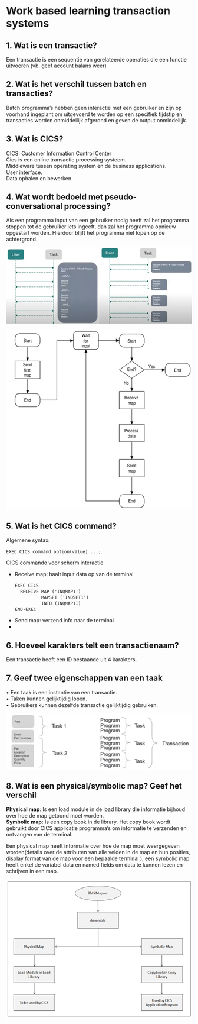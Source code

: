 # Work based learning transaction systems

## 1. Wat is een transactie?

Een transactie is een sequentie van gerelateerde operaties die een functie uitvoeren (vb. geef account balans weer)

## 2. Wat is het verschil tussen batch en transacties?

Batch programma’s hebben geen interactie met een gebruiker en zijn op voorhand ingeplant om uitgevoerd te worden op een specifiek tijdstip en transacties worden onmiddellijk afgerond en geven de output onmiddellijk.  

## 3. Wat is CICS?

CICS: Customer Information Control Center  
Cics is een online transactie processing systeem.   
Middleware tussen operating system en de business applications.  
User interface.  
Data ophalen en bewerken.  

## 4. Wat wordt bedoeld met pseudo-conversational processing?

Als een programma input van een gebruiker nodig heeft zal het programma stoppen tot de gebruiker iets ingeeft, dan zal het programma opnieuw opgestart worden. Hierdoor blijft het programma niet lopen op de achtergrond.  

![pseudoConversationalProcessnig](/images/pseudoConversationalProcessnig.png)  

![pseudoConversationalProcessnig](/images/pseudoConversationalProcessnig1.png)

## 5. Wat is het CICS command?

Algemene syntax:   
````
EXEC CICS command option(value) ...;
````  

CICS commando voor scherm interactie  
- Receive map: haalt input data op van de terminal  
  ````
  EXEC CICS
    RECEIVE MAP ('INQMAP1')
            MAPSET ('INQSET1')
            INTO (INQMAP1I)
  END-EXEC
  ````
- Send map: verzend info naar de terminal
- 

## 6. Hoeveel karakters telt een transactienaam?

Een transactie heeft een ID bestaande uit 4 karakters.  

## 7. Geef twee eigenschappen van een taak

•	Een taak is een instantie van een transactie.  
•	Taken kunnen gelijktijdig lopen.  
•	Gebruikers kunnen dezelfde transactie gelijktijdig gebruiken.     

![transaction](/images/transaction.png)

## 8. Wat is een physical/symbolic map? Geef het verschil

**Physical map**: Is een load module in de load library die informatie bijhoud over hoe de map getoond moet worden.  
**Symbolic map**: Is een copy book in de library. Het copy book wordt gebruikt door CICS applicatie programma’s om informatie te verzenden en ontvangen van de terminal.   

Een physical map heeft informatie over hoe de map moet weergegeven worden(details over de attributen van alle velden in de map en hun posities, display format van de map voor een bepaalde terminal ), een symbolic map heeft enkel de variabel data en named fields om data te kunnen lezen en schrijven in een map.  

![transaction](/images/PhisicalSymbolicMap.png)

